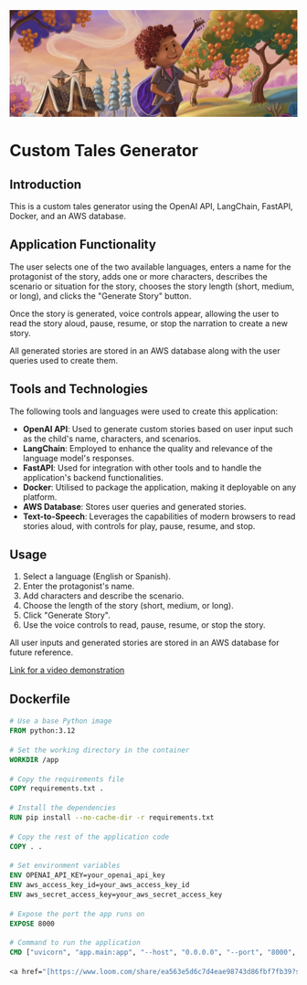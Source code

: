 ![Header Image](assets/header.png)

# Custom Tales Generator

## Introduction

This is a custom tales generator using the OpenAI API, LangChain, FastAPI, Docker, and an AWS database.

## Application Functionality

The user selects one of the two available languages, enters a name for the protagonist of the story, adds one or more characters, describes the scenario or situation for the story, chooses the story length (short, medium, or long), and clicks the "Generate Story" button.

Once the story is generated, voice controls appear, allowing the user to read the story aloud, pause, resume, or stop the narration to create a new story.

All generated stories are stored in an AWS database along with the user queries used to create them.

## Tools and Technologies

The following tools and languages were used to create this application:

- **OpenAI API**: Used to generate custom stories based on user input such as the child's name, characters, and scenarios.
- **LangChain**: Employed to enhance the quality and relevance of the language model's responses.
- **FastAPI**: Used for integration with other tools and to handle the application's backend functionalities.
- **Docker**: Utilised to package the application, making it deployable on any platform.
- **AWS Database**: Stores user queries and generated stories.
- **Text-to-Speech**: Leverages the capabilities of modern browsers to read stories aloud, with controls for play, pause, resume, and stop.

## Usage

1. Select a language (English or Spanish).
2. Enter the protagonist's name.
3. Add characters and describe the scenario.
4. Choose the length of the story (short, medium, or long).
5. Click "Generate Story".
6. Use the voice controls to read, pause, resume, or stop the story.

All user inputs and generated stories are stored in an AWS database for future reference.

<a href="https://www.loom.com/share/ea563e5d6c7d4eae98743d86fbf7fb39?sid=93f71e76-167d-482a-81b2-6edc75884f65" target="_blank">Link for a video demonstration</a>


## Dockerfile

```Dockerfile
# Use a base Python image
FROM python:3.12

# Set the working directory in the container
WORKDIR /app

# Copy the requirements file
COPY requirements.txt .

# Install the dependencies
RUN pip install --no-cache-dir -r requirements.txt

# Copy the rest of the application code
COPY . .

# Set environment variables
ENV OPENAI_API_KEY=your_openai_api_key
ENV aws_access_key_id=your_aws_access_key_id
ENV aws_secret_access_key=your_aws_secret_access_key

# Expose the port the app runs on
EXPOSE 8000

# Command to run the application
CMD ["uvicorn", "app.main:app", "--host", "0.0.0.0", "--port", "8000", "--reload"]

<a href="[https://www.loom.com/share/ea563e5d6c7d4eae98743d86fbf7fb39?sid=93f71e76-167d-482a-81b2-6edc75884f65](https://hub.docker.com/repository/docker/nacjacds/custom_tales/general)" target="_blank">Link to Dockerhub image</a>
